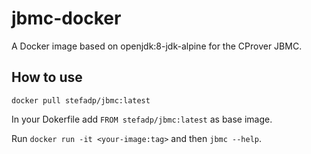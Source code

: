# jbmc-docker
A Docker image based on openjdk:8-jdk-alpine for the CProver JBMC.

## How to use

```docker pull stefadp/jbmc:latest```

In your Dokerfile add ```FROM stefadp/jbmc:latest``` as base image.

Run ```docker run -it <your-image:tag>``` and then ```jbmc --help```.
